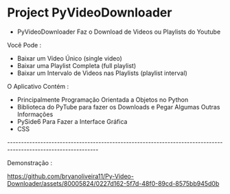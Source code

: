# Project PyVideoDownloader

* PyVideoDownloader Faz o Download de Videos ou Playlists do Youtube

Você Pode :

- Baixar um Vídeo Único (single video)
- Baixar uma Playlist Completa (full playlist)
- Baixar um Intervalo de Videos nas Playlists (playlist interval)

O Aplicativo Contém :

- Principalmente Programação Orientada a Objetos no Python
- Biblioteca do PyTube para fazer os Downloads e Pegar Algumas Outras Informações
- PySide6 Para Fazer a Interface Gráfica
- CSS

--------------------------------------------------------------------------------------------------------------- <br/>

Demonstração : </br>




https://github.com/bryanoliveira11/Py-Video-Downloader/assets/80005824/0227d162-5f7d-48f0-89cd-8575bb945d0b

